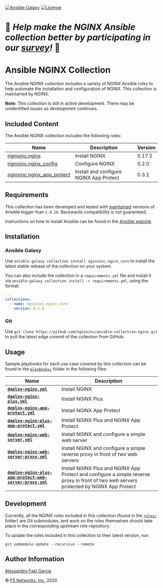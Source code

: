 [![Ansible Galaxy](https://img.shields.io/badge/galaxy-nginxinc.nginx__core-5bbdbf.svg)](https://galaxy.ansible.com/nginxinc/nginx_core)
[![License](https://img.shields.io/badge/License-Apache--2.0-blue.svg)](https://opensource.org/licenses/Apache-2.0)

# 👾 *Help make the NGINX Ansible collection better by participating in our [survey](https://forms.office.com/Pages/ResponsePage.aspx?id=L_093Ttq0UCb4L-DJ9gcUKLQ7uTJaE1PitM_37KR881UM0NCWkY5UlE5MUYyWU1aTUcxV0NRUllJSC4u)!* 👾

# Ansible NGINX Collection

The Ansible NGINX collection includes a variety of NGINX Ansible roles to help automate the installation and configuration of NGINX. This collection is maintained by NGINX.

**Note:** This collection is still in active development. There may be unidentified issues as development continues.

## Included Content

The Ansible NGINX collection includes the following roles:

|Name|Description|Version|
|----|-----------|-------|
|[nginxinc.nginx](https://github.com/nginxinc/ansible-role-nginx)|Install NGINX|0.17.2|
|[nginxinc.nginx_config](https://github.com/nginxinc/ansible-role-nginx-config)|Configure NGINX|0.2.0|
|[nginxinc.nginx_app_protect](https://github.com/nginxinc/ansible-role-nginx-app-protect)|Install and configure NGINX App Protect|0.3.1|

## Requirements

This collection has been developed and tested with [maintained](https://docs.ansible.com/ansible/latest/reference_appendices/release_and_maintenance.html#release-status) versions of Ansible bigger than `2.9.10`. Backwards compatibility is not guaranteed.

Instructions on how to install Ansible can be found in the [Ansible website](https://docs.ansible.com/ansible/latest/installation_guide/intro_installation.html).

## Installation

### Ansible Galaxy

Use `ansible-galaxy collection install nginxinc.nginx_core` to install the latest stable release of the collection on your system.

You can also include the collection in a `requirements.yml` file and install it via `ansible-galaxy collection install -r requirements.yml`, using the format:

```yaml
---
collections:
  - name: nginxinc.nginx_core
    version: 0.1.3
```

### Git

Use `git clone https://github.com/nginxinc/ansible-collection-nginx.git` to pull the latest edge commit of the collection from GitHub.

## Usage

Sample playbooks for each use case covered by this collection can be found in the [`playbooks/`](https://github.com/nginxinc/ansible-collection-nginx/blob/main/playbooks/) folder in the following files:

|Name|Description|
|----|-----------|
|**[`deploy-nginx.yml`](https://github.com/nginxinc/ansible-collection-nginx/blob/main/playbooks/deploy-nginx.yml)**|Install NGINX|
|**[`deploy-nginx-plus.yml`](https://github.com/nginxinc/ansible-collection-nginx/blob/main/playbooks/deploy-nginx-plus.yml)**|Install NGINX Plus|
|**[`deploy-nginx-app-protect.yml`](https://github.com/nginxinc/ansible-collection-nginx/blob/main/playbooks/deploy-nginx-app-protect.yml)**|Install NGINX App Protect|
|**[`deploy-nginx-plus-app-protect.yml`](https://github.com/nginxinc/ansible-collection-nginx/blob/main/playbooks/deploy-nginx-plus-app-protect.yml)**|Install NGINX Plus and NGINX App Protect|
|**[`deploy-nginx-web-server.yml`](https://github.com/nginxinc/ansible-collection-nginx/blob/main/playbooks/deploy-nginx-web-server.yml)**|Install NGINX and configure a simple web server|
|**[`deploy-nginx-web-server-proxy.yml`](https://github.com/nginxinc/ansible-collection-nginx/blob/main/playbooks/deploy-nginx-web-server-proxy.yml)**|Install NGINX and configure a simple reverse proxy in front of two web servers|
|**[`deploy-nginx-plus-app-protect-web-server-proxy.yml`](https://github.com/nginxinc/ansible-collection-nginx/blob/main/playbooks/deploy-nginx-plus-app-protect-web-server-proxy.yml)**|Install NGINX Plus and NGINX App Protect and configure a simple reverse proxy in front of two web servers protected by NGINX App Protect|

## Development

Currently, all the NGINX roles included in this collection (found in the [`roles/`](https://github.com/nginxinc/ansible-collection-nginx/blob/main/roles/) folder) are Git submodules, and work on the roles themselves should take place in the corresponding upstream role repository.

To update the roles included in this collection to their latest version, run:

```
git submodule update --recursive --remote
```

## Author Information

[Alessandro Fael Garcia](https://github.com/alessfg)

&copy; [F5 Networks, Inc.](https://www.f5.com/) 2020
